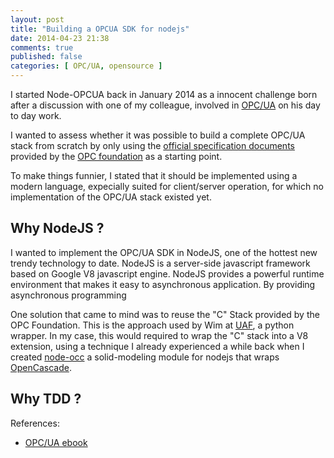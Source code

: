 ```yaml
---
layout: post
title: "Building a OPCUA SDK for nodejs"
date: 2014-04-23 21:38
comments: true
published: false
categories: [ OPC/UA, opensource ]
---
```



I started Node-OPCUA back in January 2014 as a innocent challenge born after a discussion with one of my colleague,
involved in [OPC/UA](http://en.wikipedia.org/wiki/OPC_Unified_Architecture) on his day to day work.

I wanted to assess whether it was possible to build a complete OPC/UA stack from scratch by only using the
[official specification documents](https://opcfoundation.org/developer-tools/specifications-unified-architecture) provided by the [OPC foundation](https://opcfoundation.org/) as a starting point.

To make things funnier, I stated that it should be implemented using a modern language, expecially suited for
client/server operation, for which no implementation of the OPC/UA stack existed yet.


Why NodeJS ?
------------

I wanted to implement the OPC/UA SDK in NodeJS, one of the hottest new trendy technology to date.
NodeJS is a server-side javascript framework based on Google V8 javascript engine.
NodeJS provides a powerful runtime environment that makes it easy to
asynchronous application. By providing asynchronous programming

One solution that came to mind was to reuse the "C" Stack provided by the OPC Foundation.
This is the approach used by Wim at [UAF](http://github.com/uaf/uaf), a python wrapper.
In my case, this would required to wrap the "C" stack into a V8 extension, using a technique I already experienced
a while back when I created [node-occ](http://github.comm/erossignon/node-occ) a solid-modeling module for nodejs that
wraps [OpenCascade](http://opencascade.org).

Why TDD ?
---------


References:
 - [OPC/UA ebook](http://www.commsvr.com/UAModelDesigner/Index.aspx)


